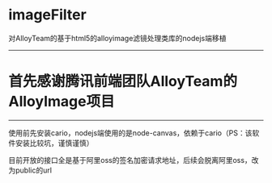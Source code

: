 # imageFilter
  对AlloyTeam的基于html5的alloyimage滤镜处理类库的nodejs端移植
  
---

# 首先感谢腾讯前端团队AlloyTeam的AlloyImage项目
---

  使用前先安装cario，nodejs端使用的是node-canvas，依赖于cario（PS：该软件安装比较坑，谨慎谨慎）

  目前开放的接口全是基于阿里oss的签名加密请求地址，后续会脱离阿里oss，改为public的url
